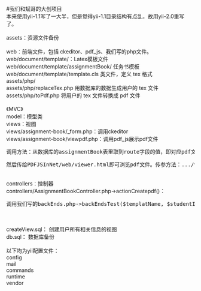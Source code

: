 #我们和斌哥的大创项目
<br />本来使用yii-1.1写了一大半，但是觉得yii-1.1目录结构有点乱，故用yii-2.0重写了。
<br /> 
<br />assets：资源文件备份
<br /> 
<br />web：前端文件，包括 ckeditor、pdf_js、我们写的php文件。
<br />web/document/template/：Latex模板文件
<br />web/document/template/assignmentBook/ 任务书模板
<br />web/document/template/template.cls 类文件，定义 tex 格式
<br />assets/php/
<br />assets/php/replaceTex.php 用数据库的数据生成用户的 tex 文件
<br />assets/php/toPdf.php 将用户的 tex 文件转换成 pdf 文件
<br /> 
<br />《MVC》
<br />model：模型类
<br />views：视图
<br />views/assignment-book/_form.php：调用ckeditor
<br />views/assignment-book/viewpdf.php：调用pdf_js展示pdf文件
<pre>调用方法：从数据库的assignmentBook表里取到route字段的值，即对应pdf文件的相对于.../web的路径</pre>
<pre>然后传给PDFJSInNet/web/viewer.html即可浏览pdf文件。传参方法：.../viewer.html?file=pdf路径</pre>
<br />controllers：控制器
<br />controllers/AssignmentBookController.php->actionCreatepdf()：
<pre>调用我们写的backEnds.php->backEndsTest($templatName, $studentID)生成 .tex文件和 pdf文件</pre>
<br /> 
<br />createView.sql： 创建用户所有相关信息的视图
<br />db.sql： 数据库备份
<br /> 
<br />以下均为yii配置文件：
<br />config	
<br />mail
<br />commands
<br />runtime
<br />vendor
<br />
